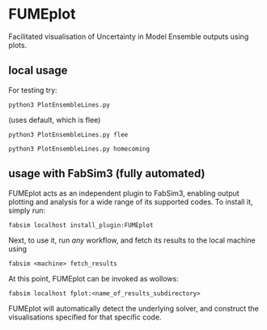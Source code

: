 # FUMEplot
Facilitated visualisation of Uncertainty in Model Ensemble outputs using plots.

## local usage
For testing try:

```
python3 PlotEnsembleLines.py
```
(uses default, which is flee)

```
python3 PlotEnsembleLines.py flee
```

```
python3 PlotEnsembleLines.py homecoming
```

## usage with FabSim3 (fully automated)

FUMEplot acts as an independent plugin to FabSim3, enabling output plotting and analysis for a wide range of its supported codes. To install it, simply run:

```
fabsim localhost install_plugin:FUMEplot
```

Next, to use it, run *any* workflow, and fetch its results to the local machine using 

```
fabsim <machine> fetch_results
```

At this point, FUMEplot can be invoked as wollows:

```
fabsim localhost fplot:<name_of_results_subdirectory>
```

FUMEplot will automatically detect the underlying solver, and construct the visualisations specified for that specific code.

